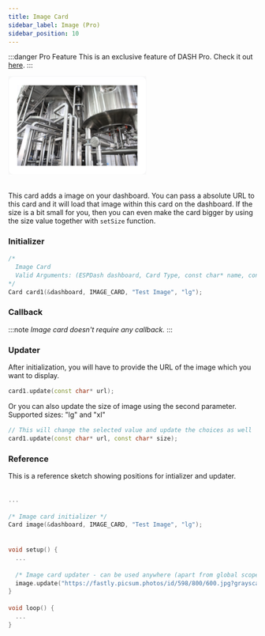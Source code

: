 ```yaml
---
title: Image Card
sidebar_label: Image (Pro)
sidebar_position: 10
---
```


:::danger Pro Feature
This is an exclusive feature of DASH Pro. Check it out [here](https://espdash.pro).
:::


<img className="card-preview" src="/img/v4/image-card.png" width="280px" alt="Preview" />

<br/>
<br/>

This card adds a image on your dashboard. You can pass a absolute URL to this card and it will load that image within this card on the dashboard. If the size is a bit small for you, then you can even make the card bigger by using the size value together with `setSize` function.

### Initializer

```cpp
/* 
  Image Card
  Valid Arguments: (ESPDash dashboard, Card Type, const char* name, const char* size )
*/
Card card1(&dashboard, IMAGE_CARD, "Test Image", "lg");
```

### Callback

:::note
*Image card doesn't require any callback.*
:::

### Updater

After initialization, you will have to provide the URL of the image which you want to display.

```cpp
card1.update(const char* url);
```

Or you can also update the size of image using the second parameter. Supported sizes: "lg" and "xl"

```cpp
// This will change the selected value and update the choices as well
card1.update(const char* url, const char* size);
```

### Reference

This is a reference sketch showing positions for intializer and updater.

<!-- A complete dummy sketch showing positions for intializer and updater -->
```cpp

...

/* Image card initializer */
Card image(&dashboard, IMAGE_CARD, "Test Image", "lg");


void setup() {
  ...

  /* Image card updater - can be used anywhere (apart from global scope) */
  image.update("https://fastly.picsum.photos/id/598/800/600.jpg?grayscale&hmac=SQ5T_OGiPMX4r1fb-gA2fU6pourJEfxmTz7g1HfXOSk");
}

void loop() {
  ...
}

```
